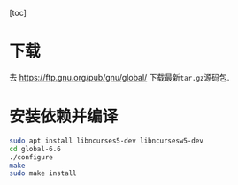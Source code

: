 [toc]

# 下载
去 https://ftp.gnu.org/pub/gnu/global/ 下载最新`tar.gz`源码包.

# 安装依赖并编译
```bash
sudo apt install libncurses5-dev libncursesw5-dev 
cd global-6.6
./configure
make
sudo make install
```